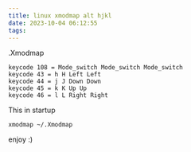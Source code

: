 ```yaml
---
title: linux xmodmap alt hjkl
date: 2023-10-04 06:12:55
tags:
---
```


.Xmodmap
```
keycode 108 = Mode_switch Mode_switch Mode_switch
keycode 43 = h H Left Left
keycode 44 = j J Down Down
keycode 45 = k K Up Up
keycode 46 = l L Right Right
```

This in startup
```
xmodmap ~/.Xmodmap
```

enjoy :)